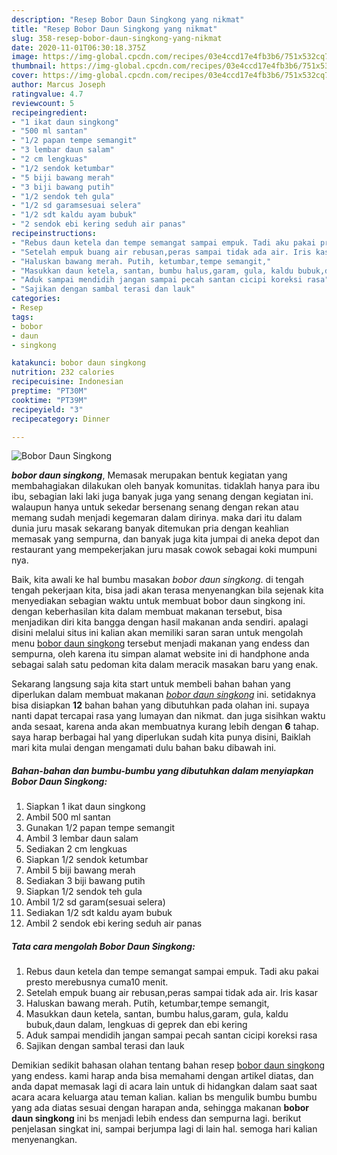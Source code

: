 ```yaml
---
description: "Resep Bobor Daun Singkong yang nikmat"
title: "Resep Bobor Daun Singkong yang nikmat"
slug: 358-resep-bobor-daun-singkong-yang-nikmat
date: 2020-11-01T06:30:18.375Z
image: https://img-global.cpcdn.com/recipes/03e4ccd17e4fb3b6/751x532cq70/bobor-daun-singkong-foto-resep-utama.jpg
thumbnail: https://img-global.cpcdn.com/recipes/03e4ccd17e4fb3b6/751x532cq70/bobor-daun-singkong-foto-resep-utama.jpg
cover: https://img-global.cpcdn.com/recipes/03e4ccd17e4fb3b6/751x532cq70/bobor-daun-singkong-foto-resep-utama.jpg
author: Marcus Joseph
ratingvalue: 4.7
reviewcount: 5
recipeingredient:
- "1 ikat daun singkong"
- "500 ml santan"
- "1/2 papan tempe semangit"
- "3 lembar daun salam"
- "2 cm lengkuas"
- "1/2 sendok ketumbar"
- "5 biji bawang merah"
- "3 biji bawang putih"
- "1/2 sendok teh gula"
- "1/2 sd garamsesuai selera"
- "1/2 sdt kaldu ayam bubuk"
- "2 sendok ebi kering seduh air panas"
recipeinstructions:
- "Rebus daun ketela dan tempe semangat sampai empuk. Tadi aku pakai presto merebusnya cuma10 menit."
- "Setelah empuk buang air rebusan,peras sampai tidak ada air. Iris kasar"
- "Haluskan bawang merah. Putih, ketumbar,tempe semangit,"
- "Masukkan daun ketela, santan, bumbu halus,garam, gula, kaldu bubuk,daun dalam, lengkuas di geprek dan ebi kering"
- "Aduk sampai mendidih jangan sampai pecah santan cicipi koreksi rasa"
- "Sajikan dengan sambal terasi dan lauk"
categories:
- Resep
tags:
- bobor
- daun
- singkong

katakunci: bobor daun singkong 
nutrition: 232 calories
recipecuisine: Indonesian
preptime: "PT30M"
cooktime: "PT39M"
recipeyield: "3"
recipecategory: Dinner

---
```



![Bobor Daun Singkong](https://img-global.cpcdn.com/recipes/03e4ccd17e4fb3b6/751x532cq70/bobor-daun-singkong-foto-resep-utama.jpg)

<b><i>bobor daun singkong</i></b>, Memasak merupakan bentuk kegiatan yang membahagiakan dilakukan oleh banyak komunitas. tidaklah hanya para ibu ibu, sebagian laki laki juga banyak juga yang senang dengan kegiatan ini. walaupun hanya untuk sekedar bersenang senang dengan rekan atau memang sudah menjadi kegemaran dalam dirinya. maka dari itu dalam dunia juru masak sekarang banyak ditemukan pria dengan keahlian memasak yang sempurna, dan banyak juga kita jumpai di aneka depot dan restaurant yang mempekerjakan juru masak cowok sebagai koki mumpuni nya.

Baik, kita awali ke hal bumbu masakan <i>bobor daun singkong</i>. di tengah tengah pekerjaan kita, bisa jadi akan terasa menyenangkan bila sejenak kita menyediakan sebagian waktu untuk membuat bobor daun singkong ini. dengan keberhasilan kita dalam membuat makanan tersebut, bisa menjadikan diri kita bangga dengan hasil makanan anda sendiri. apalagi disini melalui situs ini kalian akan memiliki saran saran untuk mengolah menu <u>bobor daun singkong</u> tersebut menjadi makanan yang endess dan sempurna, oleh karena itu simpan alamat website ini di handphone anda sebagai salah satu pedoman kita dalam meracik masakan baru yang enak.




Sekarang langsung saja kita start untuk membeli bahan bahan yang diperlukan dalam membuat makanan <u><i>bobor daun singkong</i></u> ini. setidaknya bisa disiapkan <b>12</b> bahan bahan yang dibutuhkan pada olahan ini. supaya nanti dapat tercapai rasa yang lumayan dan nikmat. dan juga sisihkan waktu anda sesaat, karena anda akan membuatnya kurang lebih dengan <b>6</b> tahap. saya harap berbagai hal yang diperlukan sudah kita punya disini, Baiklah mari kita mulai dengan mengamati dulu bahan baku dibawah ini.

<!--inarticleads1-->

##### Bahan-bahan dan bumbu-bumbu yang dibutuhkan dalam menyiapkan Bobor Daun Singkong:

1. Siapkan 1 ikat daun singkong
1. Ambil 500 ml santan
1. Gunakan 1/2 papan tempe semangit
1. Ambil 3 lembar daun salam
1. Sediakan 2 cm lengkuas
1. Siapkan 1/2 sendok ketumbar
1. Ambil 5 biji bawang merah
1. Sediakan 3 biji bawang putih
1. Siapkan 1/2 sendok teh gula
1. Ambil 1/2 sd garam(sesuai selera)
1. Sediakan 1/2 sdt kaldu ayam bubuk
1. Ambil 2 sendok ebi kering seduh air panas




<!--inarticleads2-->

##### Tata cara mengolah Bobor Daun Singkong:

1. Rebus daun ketela dan tempe semangat sampai empuk. Tadi aku pakai presto merebusnya cuma10 menit.
1. Setelah empuk buang air rebusan,peras sampai tidak ada air. Iris kasar
1. Haluskan bawang merah. Putih, ketumbar,tempe semangit,
1. Masukkan daun ketela, santan, bumbu halus,garam, gula, kaldu bubuk,daun dalam, lengkuas di geprek dan ebi kering
1. Aduk sampai mendidih jangan sampai pecah santan cicipi koreksi rasa
1. Sajikan dengan sambal terasi dan lauk




Demikian sedikit bahasan olahan tentang bahan resep <u>bobor daun singkong</u> yang endess. kami harap anda bisa memahami dengan artikel diatas, dan anda dapat memasak lagi di acara lain untuk di hidangkan dalam saat saat acara acara keluarga atau teman kalian. kalian bs mengulik bumbu bumbu yang ada diatas sesuai dengan harapan anda, sehingga makanan <b>bobor daun singkong</b> ini bs menjadi lebih endess dan sempurna lagi. berikut penjelasan singkat ini, sampai berjumpa lagi di lain hal. semoga hari kalian menyenangkan.
